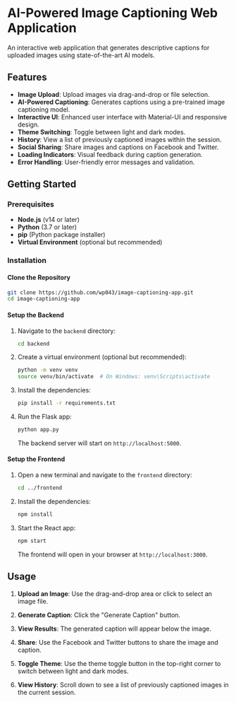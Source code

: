 # AI-Powered Image Captioning Web Application


An interactive web application that generates descriptive captions for uploaded images using state-of-the-art AI models. 

## Features

- **Image Upload**: Upload images via drag-and-drop or file selection.
- **AI-Powered Captioning**: Generates captions using a pre-trained image captioning model.
- **Interactive UI**: Enhanced user interface with Material-UI and responsive design.
- **Theme Switching**: Toggle between light and dark modes.
- **History**: View a list of previously captioned images within the session.
- **Social Sharing**: Share images and captions on Facebook and Twitter.
- **Loading Indicators**: Visual feedback during caption generation.
- **Error Handling**: User-friendly error messages and validation.

## Getting Started

### Prerequisites

- **Node.js** (v14 or later)
- **Python** (3.7 or later)
- **pip** (Python package installer)
- **Virtual Environment** (optional but recommended)

### Installation

#### Clone the Repository

```bash
git clone https://github.com/wp043/image-captioning-app.git
cd image-captioning-app
```

#### Setup the Backend

1. Navigate to the `backend` directory:

   ```bash
   cd backend
   ```

2. Create a virtual environment (optional but recommended):

   ```bash
   python -m venv venv
   source venv/bin/activate  # On Windows: venv\Scripts\activate
   ```

3. Install the dependencies:

   ```bash
   pip install -r requirements.txt
   ```

4. Run the Flask app:

   ```bash
   python app.py
   ```

   The backend server will start on `http://localhost:5000`.

#### Setup the Frontend

1. Open a new terminal and navigate to the `frontend` directory:

   ```bash
   cd ../frontend
   ```

2. Install the dependencies:

   ```bash
   npm install
   ```

3. Start the React app:

   ```bash
   npm start
   ```

   The frontend will open in your browser at `http://localhost:3000`.

## Usage

1. **Upload an Image**: Use the drag-and-drop area or click to select an image file.

2. **Generate Caption**: Click the "Generate Caption" button.

3. **View Results**: The generated caption will appear below the image.

4. **Share**: Use the Facebook and Twitter buttons to share the image and caption.

5. **Toggle Theme**: Use the theme toggle button in the top-right corner to switch between light and dark modes.

6. **View History**: Scroll down to see a list of previously captioned images in the current session.